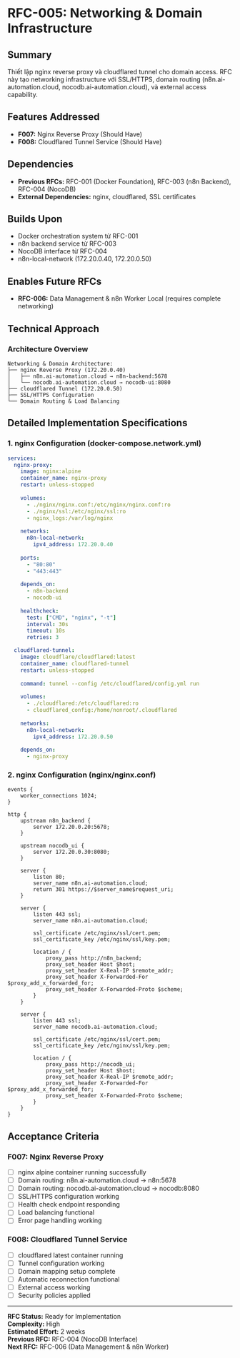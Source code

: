 # RFC-005: Networking & Domain Infrastructure

## Summary
Thiết lập nginx reverse proxy và cloudflared tunnel cho domain access. RFC này tạo networking infrastructure với SSL/HTTPS, domain routing (n8n.ai-automation.cloud, nocodb.ai-automation.cloud), và external access capability.

## Features Addressed
- **F007:** Nginx Reverse Proxy (Should Have)
- **F008:** Cloudflared Tunnel Service (Should Have)

## Dependencies
- **Previous RFCs:** RFC-001 (Docker Foundation), RFC-003 (n8n Backend), RFC-004 (NocoDB)
- **External Dependencies:** nginx, cloudflared, SSL certificates

## Builds Upon
- Docker orchestration system từ RFC-001
- n8n backend service từ RFC-003
- NocoDB interface từ RFC-004
- n8n-local-network (172.20.0.40, 172.20.0.50)

## Enables Future RFCs
- **RFC-006:** Data Management & n8n Worker Local (requires complete networking)

## Technical Approach

### Architecture Overview
```
Networking & Domain Architecture:
├── nginx Reverse Proxy (172.20.0.40)
│   ├── n8n.ai-automation.cloud → n8n-backend:5678
│   └── nocodb.ai-automation.cloud → nocodb-ui:8080
├── cloudflared Tunnel (172.20.0.50)
├── SSL/HTTPS Configuration
└── Domain Routing & Load Balancing
```

## Detailed Implementation Specifications

### 1. nginx Configuration (docker-compose.network.yml)
```yaml
services:
  nginx-proxy:
    image: nginx:alpine
    container_name: nginx-proxy
    restart: unless-stopped
    
    volumes:
      - ./nginx/nginx.conf:/etc/nginx/nginx.conf:ro
      - ./nginx/ssl:/etc/nginx/ssl:ro
      - nginx_logs:/var/log/nginx
      
    networks:
      n8n-local-network:
        ipv4_address: 172.20.0.40
        
    ports:
      - "80:80"
      - "443:443"
      
    depends_on:
      - n8n-backend
      - nocodb-ui
      
    healthcheck:
      test: ["CMD", "nginx", "-t"]
      interval: 30s
      timeout: 10s
      retries: 3

  cloudflared-tunnel:
    image: cloudflare/cloudflared:latest
    container_name: cloudflared-tunnel
    restart: unless-stopped
    
    command: tunnel --config /etc/cloudflared/config.yml run
    
    volumes:
      - ./cloudflared:/etc/cloudflared:ro
      - cloudflared_config:/home/nonroot/.cloudflared
      
    networks:
      n8n-local-network:
        ipv4_address: 172.20.0.50
        
    depends_on:
      - nginx-proxy
```

### 2. nginx Configuration (nginx/nginx.conf)
```nginx
events {
    worker_connections 1024;
}

http {
    upstream n8n_backend {
        server 172.20.0.20:5678;
    }
    
    upstream nocodb_ui {
        server 172.20.0.30:8080;
    }
    
    server {
        listen 80;
        server_name n8n.ai-automation.cloud;
        return 301 https://$server_name$request_uri;
    }
    
    server {
        listen 443 ssl;
        server_name n8n.ai-automation.cloud;
        
        ssl_certificate /etc/nginx/ssl/cert.pem;
        ssl_certificate_key /etc/nginx/ssl/key.pem;
        
        location / {
            proxy_pass http://n8n_backend;
            proxy_set_header Host $host;
            proxy_set_header X-Real-IP $remote_addr;
            proxy_set_header X-Forwarded-For $proxy_add_x_forwarded_for;
            proxy_set_header X-Forwarded-Proto $scheme;
        }
    }
    
    server {
        listen 443 ssl;
        server_name nocodb.ai-automation.cloud;
        
        ssl_certificate /etc/nginx/ssl/cert.pem;
        ssl_certificate_key /etc/nginx/ssl/key.pem;
        
        location / {
            proxy_pass http://nocodb_ui;
            proxy_set_header Host $host;
            proxy_set_header X-Real-IP $remote_addr;
            proxy_set_header X-Forwarded-For $proxy_add_x_forwarded_for;
            proxy_set_header X-Forwarded-Proto $scheme;
        }
    }
}
```

## Acceptance Criteria

### F007: Nginx Reverse Proxy
- [ ] nginx alpine container running successfully
- [ ] Domain routing: n8n.ai-automation.cloud → n8n:5678
- [ ] Domain routing: nocodb.ai-automation.cloud → nocodb:8080
- [ ] SSL/HTTPS configuration working
- [ ] Health check endpoint responding
- [ ] Load balancing functional
- [ ] Error page handling working

### F008: Cloudflared Tunnel Service
- [ ] cloudflared latest container running
- [ ] Tunnel configuration working
- [ ] Domain mapping setup complete
- [ ] Automatic reconnection functional
- [ ] External access working
- [ ] Security policies applied

---

**RFC Status:** Ready for Implementation  
**Complexity:** High  
**Estimated Effort:** 2 weeks  
**Previous RFC:** RFC-004 (NocoDB Interface)  
**Next RFC:** RFC-006 (Data Management & n8n Worker) 